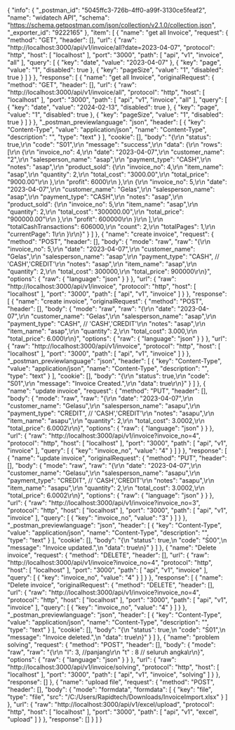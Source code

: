{
	"info": {
		"_postman_id": "5045ffc3-726b-4ff0-a99f-3130ce5feaf2",
		"name": "widatech API",
		"schema": "https://schema.getpostman.com/json/collection/v2.1.0/collection.json",
		"_exporter_id": "9222165"
	},
	"item": [
		{
			"name": "get all Invoice",
			"request": {
				"method": "GET",
				"header": [],
				"url": {
					"raw": "http://localhost:3000/api/v1/invoice/all?date=2023-04-07",
					"protocol": "http",
					"host": [
						"localhost"
					],
					"port": "3000",
					"path": [
						"api",
						"v1",
						"invoice",
						"all"
					],
					"query": [
						{
							"key": "date",
							"value": "2023-04-07"
						},
						{
							"key": "page",
							"value": "1",
							"disabled": true
						},
						{
							"key": "pageSize",
							"value": "1",
							"disabled": true
						}
					]
				}
			},
			"response": [
				{
					"name": "get all Invoice",
					"originalRequest": {
						"method": "GET",
						"header": [],
						"url": {
							"raw": "http://localhost:3000/api/v1/invoice/all",
							"protocol": "http",
							"host": [
								"localhost"
							],
							"port": "3000",
							"path": [
								"api",
								"v1",
								"invoice",
								"all"
							],
							"query": [
								{
									"key": "date",
									"value": "2024-02-13",
									"disabled": true
								},
								{
									"key": "page",
									"value": "1",
									"disabled": true
								},
								{
									"key": "pageSize",
									"value": "1",
									"disabled": true
								}
							]
						}
					},
					"_postman_previewlanguage": "json",
					"header": [
						{
							"key": "Content-Type",
							"value": "application/json",
							"name": "Content-Type",
							"description": "",
							"type": "text"
						}
					],
					"cookie": [],
					"body": "{\r\n    \"status\": true,\r\n    \"code\": \"S01\",\r\n    \"message\": \"success\",\r\n    \"data\": {\r\n        \"rows\": [\r\n            {\r\n                \"invoice_no\": 4,\r\n                \"date\": \"2023-04-07\",\r\n                \"customer_name\": \"2\",\r\n                \"salesperson_name\": \"asap\",\r\n                \"payment_type\": \"CASH\",\r\n                \"notes\": \"asap\",\r\n                \"product_sold\": {\r\n                    \"invoice_no\": 4,\r\n                    \"item_name\": \"asap\",\r\n                    \"quantity\": 2,\r\n                    \"total_cost\": \"3000.00\",\r\n                    \"total_price\": \"9000.00\"\r\n                },\r\n                \"profit\": 6000\r\n            },\r\n            {\r\n                \"invoice_no\": 5,\r\n                \"date\": \"2023-04-07\",\r\n                \"customer_name\": \"Gelas\",\r\n                \"salesperson_name\": \"asap\",\r\n                \"payment_type\": \"CASH\",\r\n                \"notes\": \"asap\",\r\n                \"product_sold\": {\r\n                    \"invoice_no\": 5,\r\n                    \"item_name\": \"asap\",\r\n                    \"quantity\": 2,\r\n                    \"total_cost\": \"300000.00\",\r\n                    \"total_price\": \"900000.00\"\r\n                },\r\n                \"profit\": 600000\r\n            }\r\n        ],\r\n        \"totalCashTransactions\": 606000,\r\n        \"count\": 2,\r\n        \"totalPages\": 1,\r\n        \"currentPage\": 1\r\n    }\r\n}"
				}
			]
		},
		{
			"name": "create invoice",
			"request": {
				"method": "POST",
				"header": [],
				"body": {
					"mode": "raw",
					"raw": "{\r\n    \"invoice_no\": 5,\r\n    \"date\": \"2023-04-07\",\r\n    \"customer_name\": \"Gelas\",\r\n    \"salesperson_name\": \"asap\",\r\n    \"payment_type\": \"CASH\", // 'CASH','CREDIT'\r\n    \"notes\": \"asap\",\r\n    \"item_name\": \"asap\",\r\n    \"quantity\": 2,\r\n    \"total_cost\": 300000,\r\n    \"total_price\": 900000\r\n}",
					"options": {
						"raw": {
							"language": "json"
						}
					}
				},
				"url": {
					"raw": "http://localhost:3000/api/v1/invoice",
					"protocol": "http",
					"host": [
						"localhost"
					],
					"port": "3000",
					"path": [
						"api",
						"v1",
						"invoice"
					]
				}
			},
			"response": [
				{
					"name": "create invoice",
					"originalRequest": {
						"method": "POST",
						"header": [],
						"body": {
							"mode": "raw",
							"raw": "{\r\n    \"date\": \"2023-04-07\",\r\n    \"customer_name\": \"Gelas\",\r\n    \"salesperson_name\": \"asap\",\r\n    \"payment_type\": \"CASH\", // 'CASH','CREDIT'\r\n    \"notes\": \"asap\",\r\n    \"item_name\": \"asap\",\r\n    \"quantity\": 2,\r\n    \"total_cost\": 3.000,\r\n    \"total_price\": 6.000\r\n}",
							"options": {
								"raw": {
									"language": "json"
								}
							}
						},
						"url": {
							"raw": "http://localhost:3000/api/v1/invoice",
							"protocol": "http",
							"host": [
								"localhost"
							],
							"port": "3000",
							"path": [
								"api",
								"v1",
								"invoice"
							]
						}
					},
					"_postman_previewlanguage": "json",
					"header": [
						{
							"key": "Content-Type",
							"value": "application/json",
							"name": "Content-Type",
							"description": "",
							"type": "text"
						}
					],
					"cookie": [],
					"body": "{\r\n    \"status\": true,\r\n    \"code\": \"S01\",\r\n    \"message\": \"Invoice Created.\",\r\n    \"data\": true\r\n}"
				}
			]
		},
		{
			"name": "update invoice",
			"request": {
				"method": "PUT",
				"header": [],
				"body": {
					"mode": "raw",
					"raw": "{\r\n    \"date\": \"2023-04-07\",\r\n    \"customer_name\": \"Gelasu\",\r\n    \"salesperson_name\": \"asapu\",\r\n    \"payment_type\": \"CREDIT\", // 'CASH','CREDIT'\r\n    \"notes\": \"asapu\",\r\n    \"item_name\": \"asapu\",\r\n    \"quantity\": 2,\r\n    \"total_cost\": 3.0002,\r\n    \"total_price\": 6.0002\r\n}",
					"options": {
						"raw": {
							"language": "json"
						}
					}
				},
				"url": {
					"raw": "http://localhost:3000/api/v1/invoice?invoice_no=4",
					"protocol": "http",
					"host": [
						"localhost"
					],
					"port": "3000",
					"path": [
						"api",
						"v1",
						"invoice"
					],
					"query": [
						{
							"key": "invoice_no",
							"value": "4"
						}
					]
				}
			},
			"response": [
				{
					"name": "update invoice",
					"originalRequest": {
						"method": "PUT",
						"header": [],
						"body": {
							"mode": "raw",
							"raw": "{\r\n    \"date\": \"2023-04-07\",\r\n    \"customer_name\": \"Gelasu\",\r\n    \"salesperson_name\": \"asapu\",\r\n    \"payment_type\": \"CREDIT\", // 'CASH','CREDIT'\r\n    \"notes\": \"asapu\",\r\n    \"item_name\": \"asapu\",\r\n    \"quantity\": 2,\r\n    \"total_cost\": 3.0002,\r\n    \"total_price\": 6.0002\r\n}",
							"options": {
								"raw": {
									"language": "json"
								}
							}
						},
						"url": {
							"raw": "http://localhost:3000/api/v1/invoice?invoice_no=3",
							"protocol": "http",
							"host": [
								"localhost"
							],
							"port": "3000",
							"path": [
								"api",
								"v1",
								"invoice"
							],
							"query": [
								{
									"key": "invoice_no",
									"value": "3"
								}
							]
						}
					},
					"_postman_previewlanguage": "json",
					"header": [
						{
							"key": "Content-Type",
							"value": "application/json",
							"name": "Content-Type",
							"description": "",
							"type": "text"
						}
					],
					"cookie": [],
					"body": "{\n    \"status\": true,\n    \"code\": \"S00\",\n    \"message\": \"Invoice updated.\",\n    \"data\": true\n}"
				}
			]
		},
		{
			"name": "Delete invoice",
			"request": {
				"method": "DELETE",
				"header": [],
				"url": {
					"raw": "http://localhost:3000/api/v1/invoice?invoice_no=4",
					"protocol": "http",
					"host": [
						"localhost"
					],
					"port": "3000",
					"path": [
						"api",
						"v1",
						"invoice"
					],
					"query": [
						{
							"key": "invoice_no",
							"value": "4"
						}
					]
				}
			},
			"response": [
				{
					"name": "Delete invoice",
					"originalRequest": {
						"method": "DELETE",
						"header": [],
						"url": {
							"raw": "http://localhost:3000/api/v1/invoice?invoice_no=4",
							"protocol": "http",
							"host": [
								"localhost"
							],
							"port": "3000",
							"path": [
								"api",
								"v1",
								"invoice"
							],
							"query": [
								{
									"key": "invoice_no",
									"value": "4"
								}
							]
						}
					},
					"_postman_previewlanguage": "json",
					"header": [
						{
							"key": "Content-Type",
							"value": "application/json",
							"name": "Content-Type",
							"description": "",
							"type": "text"
						}
					],
					"cookie": [],
					"body": "{\n    \"status\": true,\n    \"code\": \"S01\",\n    \"message\": \"Invoice deleted.\",\n    \"data\": true\n}"
				}
			]
		},
		{
			"name": "problem solving",
			"request": {
				"method": "POST",
				"header": [],
				"body": {
					"mode": "raw",
					"raw": "{\r\n    \"l\": 3, //panjang\r\n    \"t\" : 8 // seluruh angka\r\n}",
					"options": {
						"raw": {
							"language": "json"
						}
					}
				},
				"url": {
					"raw": "http://localhost:3000/api/v1/invoice/solving",
					"protocol": "http",
					"host": [
						"localhost"
					],
					"port": "3000",
					"path": [
						"api",
						"v1",
						"invoice",
						"solving"
					]
				}
			},
			"response": []
		},
		{
			"name": "upload file",
			"request": {
				"method": "POST",
				"header": [],
				"body": {
					"mode": "formdata",
					"formdata": [
						{
							"key": "file",
							"type": "file",
							"src": "/C:/Users/Rapidtech/Downloads/InvoiceImport.xlsx"
						}
					]
				},
				"url": {
					"raw": "http://localhost:3000/api/v1/excel/upload",
					"protocol": "http",
					"host": [
						"localhost"
					],
					"port": "3000",
					"path": [
						"api",
						"v1",
						"excel",
						"upload"
					]
				}
			},
			"response": []
		}
	]
}

